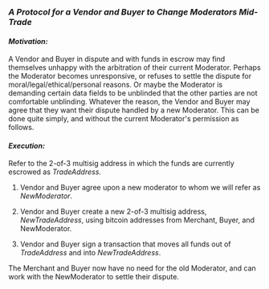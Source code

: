 ### *A Protocol for a Vendor and Buyer to Change Moderators Mid-Trade*

#### *Motivation:*
A Vendor and Buyer in dispute and with funds in escrow may find themselves unhappy with the arbitration of their current Moderator. Perhaps the Moderator becomes unresponsive, or refuses to settle the dispute for moral/legal/ethical/personal reasons. Or maybe the Moderator is demanding certain data fields to be unblinded that the other parties are  not comfortable unblinding. Whatever the reason, the Vendor and Buyer may agree that they want their dispute handled by a new Moderator. This can be done quite simply, and without the current Moderator's permission as follows.

#### *Execution:*
Refer to the 2-of-3 multisig address in which the funds are currently escrowed as _TradeAddress_.  

1. Vendor and Buyer agree upon a new moderator to whom we will refer as _NewModerator_.

2. Vendor and Buyer create a new 2-of-3 multisig address, _NewTradeAddress_, using bitcoin addresses from Merchant, Buyer, and NewModerator.

3. Vendor and Buyer sign a transaction that moves all funds out of _TradeAddress_ and into _NewTradeAddress_.

The Merchant and Buyer now have no need for the old Moderator, and can work with the NewModerator to settle their dispute.
